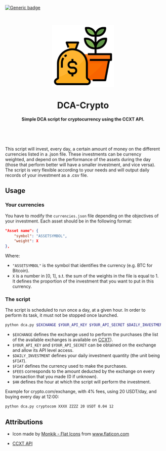 [![Generic badge](https://img.shields.io/badge/license-Unlicense-green.svg)](https://shields.io/)

<div align="center">
	<br>
	<br>
	<img src="res/icon.png" width="200" height="200">
	<h1>DCA-Crypto</h1>
	<p>
    <b>Simple DCA script for cryptocurrency using the CCXT API.</b>
	</p>
	<br>
	<br>
	<br>
</div>

This script will invest, every day, a certain amount of money 
on the different currencies listed in a .json file. These 
investments can be currency weighted, and depend on the 
performance of the assets during the day (those that perform 
better will have a smaller investment, and vice versa).
The script is very flexible according to your needs and will 
output daily records of your investment as a .csv file.

## Usage

### Your currencies

You have to modify the `currencies.json` file depending on
the objectives of your investment.
Each asset should be in the following format:

```json
"Asset name": {
    "symbol": "ASSETSYMBOL",
    "weight": X
},
```

Where:
- `"ASSETSYMBOL"` is the symbol that identifies the currency
  (e.g. BTC for Bitcoin).
- `X` is a number in [0, 1], s.t. the sum of the weights
  in the file is equal to 1. It defines the proportion of
  the investment that you want to put in this currency.


### The script

The script is scheduled to run once a day, at a given
hour. In order to perform its task, it must not be stopped
once launched.

```bash
python dca.py $EXCHANGE $YOUR_API_KEY $YOUR_API_SECRET $DAILY_INVESTMENT $FIAT $FEES $HH
```

- `$EXCHANGE` defines the exchange used to perform the purchases 
  (the list of the available exchanges is available on 
  [CCXT](https://github.com/ccxt/ccxt)).
- `$YOUR_API_KEY` and `$YOUR_API_SECRET` can be obtained on
  the exchange and allow its API level access. 
- `$DAILY_INVESTMENT` defines your daily investment quantity
  (the unit being `$FIAT`).   
- `$FIAT` defines the currency used to make the purchases. 
- `$FEES` corresponds to the amount deducted by the exchange
  on every transaction that you made (0 if unknown). 
- `$HH` defines the hour at which the script will perform the
  investment.

Example for crypto.com/exchange, with 4% fees, using 20 USDT/day, 
and buying every day at 12:00:

```bash
python dca.py cryptocom XXXX ZZZZ 20 USDT 0.04 12
```

## Attributions

- <div>
	Icon made by 
	<a href="https://www.flaticon.com/authors/flat-icons" title="Flat Icons">Monkik - Flat Icons</a> 
	from 
	<a href="https://www.flaticon.com/" title="Flaticon">www.flaticon.com</a>
  </div>

- [CCXT API](https://github.com/ccxt/ccxt)
